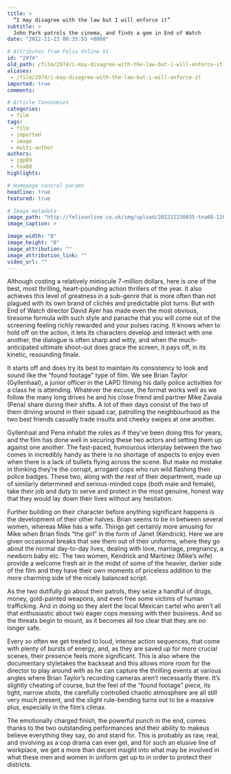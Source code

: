 ```yaml
---
title: >
  “I may disagree with the law but I will enforce it”
subtitle: >
  John Park patrols the cinema, and finds a gem in End of Watch
date: "2012-11-23 00:35:55 +0000"

# Attributes from Felix Online V1
id: "2974"
old_path: /film/2974/i-may-disagree-with-the-law-but-i-will-enforce-it
aliases:
 - /film/2974/i-may-disagree-with-the-law-but-i-will-enforce-it
imported: true
comments:

# Article Taxonomies
categories:
 - film
tags:
 - film
 - imported
 - image
 - multi-author
authors:
 - jgp09
 - tna08
highlights:

# Homepage control params
headline: true
featured: true

# Image metadata
image_path: "http://felixonline.co.uk/img/upload/201211230035-tna08-120923-end-of-watch-600-1348425270.jpg"
image_caption: >

image_width: "0"
image_height: "0"
image_attribution: ""
image_attribution_link: ""
video_url: ""
---
```


Although costing a relatively miniscule 7-million dollars, here is one of the best, most thrilling, heart-pounding action thrillers of the year. It also achieves this level of greatness in a sub-genre that is more often than not plagued with its own brand of clichés and predictable plot turns. But with End of Watch director David Ayer has made even the most obvious, tiresome formula with such style and panache that you will come out of the screening feeling richly rewarded and your pulses racing. It knows when to hold off on the action, it lets its characters develop and interact with one another, the dialogue is often sharp and witty, and when the much-anticipated ultimate shoot-out does grace the screen, it pays off, in its kinetic, resounding finale.

It starts off and does try its best to maintain its consistency to look and sound like the “found footage” type of film. We see Brian Taylor (Gyllenhaal), a junior officer in the LAPD filming his daily police activities for a class he is attending. Whatever the excuse, the format works well as we follow the many long drives he and his close friend and partner Mike Zavala (Pena) share during their shifts. A lot of their days consist of the two of them driving around in their squad car, patrolling the neighbourhood as the two best friends casually trade insults and cheeky swipes at one another.

Gyllenhaal and Pena inhabit the roles as if they’ve been doing this for years, and the film has done well in securing these two actors and setting them up against one another. The fast-paced, humourous interplay between the two comes in incredibly handy as there is no shortage of aspects to enjoy even when there is a lack of bullets flying across the scene. But make no mistake in thinking they’re the corrupt, arrogant cops who run wild flashing their police badges. These two, along with the rest of their department, made up of similarly determined and serious-minded cops (both male and female), take their job and duty to serve and protect in the most genuine, honest way that they would lay down their lives without any hesitation.

Further building on their character before anything significant happens is the development of their other halves. Brian seems to be in between several women, whereas Mike has a wife. Things get certainly more amusing for Mike when Brian finds “the girl” in the form of Janet (Kendrick). Here we are given occasional breaks that see them out of their uniforms, where they go about the normal day-to-day lives, dealing with love, marriage, pregnancy, a newborn baby etc. The two women, Kendrick and Martinez (Mike’s wife) provide a welcome fresh air in the midst of some of the heavier, darker side of the film and they have their own moments of priceless addition to the more charming side of the nicely balanced script.

As the two dutifully go about their patrols, they seize a handful of drugs, money, gold-painted weapons, and even free some victims of human trafficking. And in doing so they alert the local Mexican cartel who aren’t all that enthusiastic about two eager cops messing with their business. And so the threats begin to mount, as it becomes all too clear that they are no longer safe.

Every so often we get treated to loud, intense action sequences, that come with plenty of bursts of energy, and, as they are saved up for more crucial scenes, their presence feels more significant. This is also where the documentary styletakes the backseat and this allows more room for the director to play around with as he can capture the thrilling events at various angles where Brian Taylor’s recording cameras aren’t necessarily there. It’s slightly cheating of course, but the feel of the “found footage” piece, its tight, narrow shots, the carefully controlled chaotic atmosphere are all still very much present, and the slight rule-bending turns out to be a massive plus, especially in the film’s climax.

The emotionally charged finish, the powerful punch in the end, comes thanks to the two outstanding performances and their ability to makeus believe everything they say, do and stand for. This is probably as raw, real, and involving as a cop drama can ever get, and for such an elusive line of workplace, we get a more than decent insight into what may be involved in what these men and women in uniform get up to in order to protect their districts.
